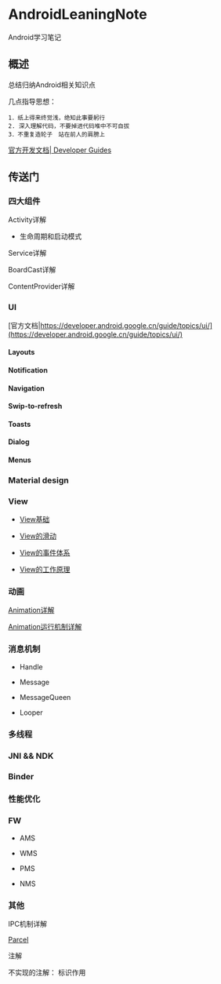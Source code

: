 # AndroidLeaningNote
Android学习笔记

## 概述
总结归纳Android相关知识点

几点指导思想：

    1．纸上得来终觉浅，绝知此事要躬行
    2. 深入理解代码，不要掉进代码堆中不可自拔
    3．不重复造轮子　站在前人的肩膀上

[官方开发文档| Developer Guides ](https://developer.android.google.cn/guide/)

## 传送门

### 四大组件

Activity详解

* 生命周期和启动模式

Service详解

BoardCast详解

ContentProvider详解


### UI

[官方文档|https://developer.android.google.cn/guide/topics/ui/](https://developer.android.google.cn/guide/topics/ui/)

#### Layouts

#### Notification

#### Navigation


#### Swip-to-refresh

#### Toasts

#### Dialog

#### Menus

#### 

### Material design



### View

* [View基础](./doc/View/View.md)

* [View的滑动](./doc/View/View_Slide.md)

* [View的事件体系](./doc/View/View_Event_Architectures.md)

* [View的工作原理](./doc/View/View_Principle.md)

### 动画 

[Animation详解](./doc/Animation/Animation.md)

[Animation运行机制详解](https://www.jianshu.com/p/ee7e3d79006d)

### 消息机制

* Handle

* Message

* MessageQueen

* Looper

### 多线程

### JNI && NDK

### Binder

### 性能优化
 
### FW

* AMS

* WMS

* PMS

* NMS


### 其他

IPC机制详解

[Parcel](doc/Parcel/Parcel.md)

注解

不实现的注解： 标识作用



